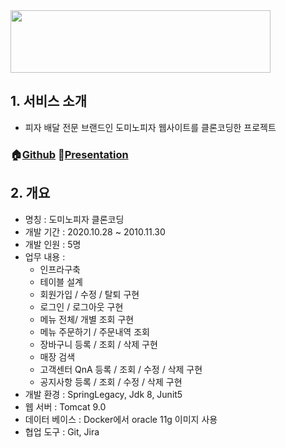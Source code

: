 <img src="https://user-images.githubusercontent.com/54904892/138866551-6f416cd3-0847-4d67-b28b-d0f609cd4dec.png"  width="416" height="100"/>
<br>

## 1. 서비스 소개
+ 피자 배달 전문 브랜드인 도미노피자 웹사이트를 클론코딩한 프로젝트
### 🏠[Github](https://github.com/MYCHCH515/domino_project) 🎤[Presentation](https://github.com/MYCHCH515/mychch515/files/7420831/1.Dominos.pdf)

## 2. 개요
+ 명칭 : 도미노피자 클론코딩
+ 개발 기간 : 2020.10.28 ~ 2010.11.30
+ 개발 인원 : 5명
+ 업무 내용 :
  + 인프라구축
  + 테이블 설계
  + 회원가입 / 수정 / 탈퇴 구현
  + 로그인 / 로그아웃 구현
  + 메뉴 전체/ 개별 조회 구현
  + 메뉴 주문하기 / 주문내역 조회
  + 장바구니 등록 / 조회 / 삭제 구현
  + 매장 검색
  + 고객센터 QnA 등록 / 조회 / 수정 / 삭제 구현
  + 공지사항 등록 / 조회 / 수정 / 삭제 구현
+ 개발 환경 : SpringLegacy, Jdk 8, Junit5
+ 웹 서버 : Tomcat 9.0
+ 데이터 베이스 : Docker에서 oracle 11g 이미지 사용
+ 협업 도구 : Git, Jira

<!--
## 3. 사용 예제

스크린 샷과 코드 예제를 통해 사용 방법을 자세히 설명합니다.

_더 많은 예제와 사용법은 [Wiki][wiki]를 참고하세요._

## 4. 정보

이름 – [@트위터 주소](https://twitter.com/dbader_org) – 이메일주소@example.com

XYZ 라이센스를 준수하며 ``LICENSE``에서 자세한 정보를 확인할 수 있습니다.

[https://github.com/yourname/github-link](https://github.com/dbader/)
-->
